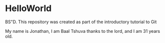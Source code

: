 # HelloWorld
BS"D. 
This repository was created as part of the introductory tutorial to Git

My name is Jonathan, I am Baal Tshuva thanks to the lord, and I am 31 years old.

